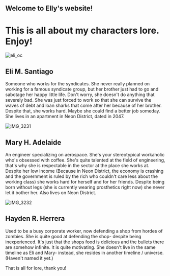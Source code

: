 ## **Welcome to Elly's website!**

# This is all about my characters lore. Enjoy!

![eli_oc](https://user-images.githubusercontent.com/102712746/167818002-a5ace9d3-6ff7-4045-ac45-a65fc9474882.png)
## Eli M. Santiago
Someone who works for the syndicates. She never really planned on working for a famous syndicate group, but her brother just had to go and sabotage her happy little life. Don't worry, she doesn't do anything that severely bad. She was just forced to work so that she can survive the waves of debt and loan sharks that come after her because of her brother. Despite that, she works hard. Maybe she could find a better job someday. She lives in an apartment in Neon District, dated in 2047. 

![IMG_3231](https://user-images.githubusercontent.com/102712746/167818109-e22dd675-7e6a-48ac-b1f0-f395a288d849.JPG)
## Mary H. Adelaide
An engineer specializing on aerospace. She's your stereotypical workaholic who's obsessed with coffee. She's quite talented at the field of engineering, that's why she is respectable in the sector at the place she works at. Despite her low income (Because in Neon District, the economy is crashing and the government is ruled by the rich who couldn't care less about the working class) she works hard for herself and for her friends. Despite being born without legs (she is currently wearing prosthetics right now) she never let it bother her. Also lives on Neon District. 

![IMG_3232](https://user-images.githubusercontent.com/102712746/167818160-048d8bee-44e3-4188-b96f-9e7b648668c6.JPG)
## Hayden R. Herrera
Used to be a busy corporate worker, now defending a shop from hordes of zombies. She is quite good at defending the shop- despite being inexperienced. It's just that the shops food is delicious and the bullets there are somehow infinite. It is quite motivating. She doesn't live in the same timeline as Eli and Mary- instead, she resides in another timeline / universe. (Haven't named it yet.)

That is all for lore, thank you!
